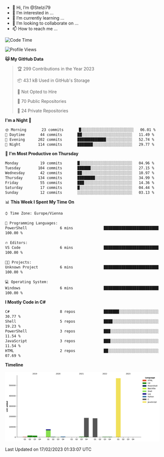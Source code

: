 - 👋 Hi, I’m @Stelzi79
- 👀 I’m interested in ...
- 🌱 I’m currently learning ...
- 💞️ I’m looking to collaborate on ...
- 📫 How to reach me ...

<!--START_SECTION:waka-->
![Code Time](http://img.shields.io/badge/Code%20Time-829%20hrs%2020%20mins-blue)

![Profile Views](http://img.shields.io/badge/Profile%20Views-1-blue)

**🐱 My GitHub Data** 

> 🏆 299 Contributions in the Year 2023
 > 
> 📦 43.1 kB Used in GitHub's Storage 
 > 
> 🚫 Not Opted to Hire
 > 
> 📜 70 Public Repositories 
 > 
> 🔑 24 Private Repositories  
 > 
**I'm a Night 🦉** 

```text
🌞 Morning       23 commits       █░░░░░░░░░░░░░░░░░░░░░░░░   06.01 % 
🌆 Daytime       44 commits       ██░░░░░░░░░░░░░░░░░░░░░░░   11.49 % 
🌃 Evening      202 commits       █████████████░░░░░░░░░░░░   52.74 % 
🌙 Night        114 commits       ███████░░░░░░░░░░░░░░░░░░   29.77 % 

```
📅 **I'm Most Productive on Thursday** 

```text
Monday          19 commits       █░░░░░░░░░░░░░░░░░░░░░░░░   04.96 % 
Tuesday        104 commits       ██████░░░░░░░░░░░░░░░░░░░   27.15 % 
Wednesday       42 commits       ██░░░░░░░░░░░░░░░░░░░░░░░   10.97 % 
Thursday       134 commits       ████████░░░░░░░░░░░░░░░░░   34.99 % 
Friday          55 commits       ███░░░░░░░░░░░░░░░░░░░░░░   14.36 % 
Saturday        17 commits       █░░░░░░░░░░░░░░░░░░░░░░░░   04.44 % 
Sunday          12 commits       ░░░░░░░░░░░░░░░░░░░░░░░░░   03.13 % 

```


📊 **This Week I Spent My Time On** 

```text
⌚︎ Time Zone: Europe/Vienna

💬 Programming Languages: 
PowerShell               6 mins              █████████████████████████   100.00 % 

🔥 Editors: 
VS Code                  6 mins              █████████████████████████   100.00 % 

🐱‍💻 Projects: 
Unknown Project          6 mins              █████████████████████████   100.00 % 

💻 Operating System: 
Windows                  6 mins              █████████████████████████   100.00 % 

```

**I Mostly Code in C#** 

```text
C#                       8 repos             ███████░░░░░░░░░░░░░░░░░░   30.77 % 
Shell                    5 repos             ████░░░░░░░░░░░░░░░░░░░░░   19.23 % 
PowerShell               3 repos             ███░░░░░░░░░░░░░░░░░░░░░░   11.54 % 
JavaScript               3 repos             ███░░░░░░░░░░░░░░░░░░░░░░   11.54 % 
HTML                     2 repos             ██░░░░░░░░░░░░░░░░░░░░░░░   07.69 % 

```


**Timeline**

![Chart not found](https://raw.githubusercontent.com/Stelzi79/Stelzi79/main/charts/bar_graph.png) 


 Last Updated on 17/02/2023 01:33:07 UTC
<!--END_SECTION:waka-->

<!---
Stelzi79/Stelzi79 is a ✨ special ✨ repository because its `README.md` (this file) appears on your GitHub profile.
You can click the Preview link to take a look at your changes.
--->
